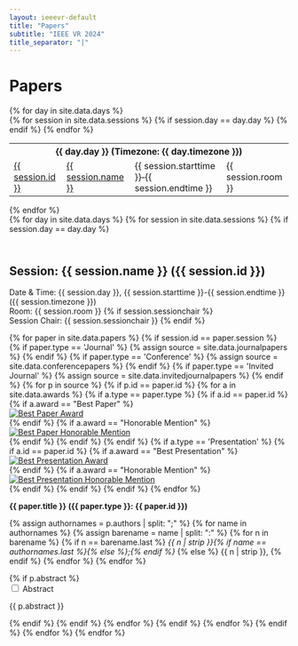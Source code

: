 ```yaml
---
layout: ieeevr-default
title: "Papers"
subtitle: "IEEE VR 2024"
title_separator: "|"
---
```

<h1>Papers</h1>
<div>
    {% for day in site.data.days %}
        <div>
            <div>
                <table class="styled-table">
                    <tr>
                        <th colspan="4">{{ day.day }} (Timezone: {{ day.timezone }})</th>
                    </tr>
                    {% for session in site.data.sessions %}
                        {% if session.day == day.day %}
                            <tr>
                                <td class="medLarge"><a href="#{{ session.id }}">{{ session.id }}</a></td>
                                <td class="medLarge"><a href="#{{ session.id }}">{{ session.name }}</a></td>
                                <td class="medLarge">{{ session.starttime }}&#8209;{{ session.endtime }}</td>
                                <td class="medLarge" class="text-nowrap">{{ session.room }}</td>
                            </tr>
                        {% endif %}
                    {% endfor %}
                </table>
            </div>
        <div>
    {% endfor %} 
</div>
<div>
    {% for day in site.data.days %}
        {% for session in site.data.sessions %}
            {% if session.day == day.day %}
                <h2 id="{{ session.id }}" class="pink" style="padding-top:25px;">Session: {{ session.name }} ({{ session.id }})</h2>
                <p class="small">
                    <span class="bold">Date & Time:</span> {{ session.day }}, {{ session.starttime }}-{{ session.endtime }} ({{ session.timezone }})<br />
                    <span class="bold">Room:</span> {{ session.room }}
                    {% if session.sessionchair %}
                        <br /><span class="bold">Session Chair:</span> {{ session.sessionchair }}
                    {% endif %}
                </p>
                {% for paper in site.data.papers %}                 
                    {% if session.id == paper.session %}                            
                        {% if paper.type == 'Journal' %}
                            {% assign source = site.data.journalpapers %}
                        {% endif %}
                        {% if paper.type == 'Conference' %}
                            {% assign source = site.data.conferencepapers %}
                        {% endif %}
                        {% if paper.type == 'Invited Journal' %}
                            {% assign source = site.data.invitedjournalpapers %}
                        {% endif %}
                        {% for p in source %}
                            {% if p.id == paper.id %}                                        
                                {% for a in site.data.awards %}  
                                    {% if a.type == paper.type %}
                                        {% if a.id == paper.id %}
                                            {% if a.award == "Best Paper" %}
                                                <div class="align-left"><a href="{{ "/awards/conference-awards" | relative_url }}#paper-best"><img src= "{{ "/assets/images/awards/best.png" | relative_url }}" title="Best Paper Award" alt="Best Paper Award"></a></div>
                                            {% endif %}                                                    
                                            {% if a.award == "Honorable Mention" %}
                                                <div class="align-left"><a href="{{ "/awards/conference-awards" | relative_url }}#paper-honorable"><img src= "{{ "/assets/images/awards/hm.png" | relative_url }}" title="Best Paper Honorable Mention" alt="Best Paper Honorable Mention"></a></div>
                                            {% endif %}
                                        {% endif %}
                                    {% endif %}
                                    {% if a.type == 'Presentation' %}
                                        {% if a.id == paper.id %}
                                            {% if a.award == "Best Presentation" %}
                                                <div class="align-left"><a href="{{ "/awards/conference-awards" | relative_url }}#presentation-best"><img src= "{{ "/assets/images/awards/best-star.png" | relative_url }}" title="Best Presentation Award" alt="Best Presentation Award"></a></div>
                                            {% endif %}                                                    
                                            {% if a.award == "Honorable Mention" %}
                                                <div class="align-left"><a href="{{ "/awards/conference-awards" | relative_url }}#presentation-honorable"><img src= "{{ "/assets/images/awards/hm2.png" | relative_url }}" title="Best Presentation Honorable Mention" alt="Best Presentation Honorable Mention"></a></div>
                                            {% endif %}
                                        {% endif %}
                                    {% endif %}
                                {% endfor %}
                                <p class="medLarge" id="{{ paper.id }}" style="margin-bottom: 0.3em;">
                                    <strong>{{ paper.title }} ({{ paper.type }}: {{ paper.id }})</strong>
                                </p>
                                <p class="font_70" >
                                    {% assign authornames = p.authors | split: ";" %}
                                    {% for name in authornames %}
                                        {% assign barename = name | split: ":" %}
                                        {% for n in barename %}
                                            {% if n == barename.last %}
                                                <i>{{ n | strip }}{% if name == authornames.last %}{% else %};{% endif %}</i>
                                            {% else %}                            
                                                <span class="bold">{{ n | strip }},</span>
                                            {% endif %}
                                        {% endfor %} 
                                    {% endfor %}
                                </p>
                                {% if p.abstract %}
                                    <div id="{{ paper.id }}" class="wrap-collabsible"> <input id="collapsible{{ paper.id }}" class="toggle" type="checkbox"> 
                                        <label for="collapsible{{ paper.id }}" class="lbl-toggle">Abstract</label>
                                        <div class="collapsible-content">
                                            <div class="content-inner">
                                                <p>{{ p.abstract }}</p>
                                            </div>
                                        </div>
                                    </div>                                                                     
                                {% endif %}
                            {% endif %}
                        {% endfor %}
                    {% endif %}
                {% endfor %}
            {% endif %}
        {% endfor %}
    {% endfor %}
</div>
